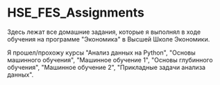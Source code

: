 # HSE_FES_Assignments
Здесь лежат все домашние задания, которые я выполнял в ходе обучения на программе "Экономика" в Высшей Школе Экономики. 

Я прошел/прохожу курсы "Анализ данных на Python", "Основы машинного обучения", "Машинное обучение 1", "Основы глубинного обучения", "Машинное обучение 2", "Прикладные задачи анализа данных".
